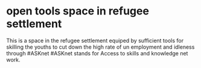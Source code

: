 # open tools space in refugee settlement
This is a space in the refugee settlement equiped by sufficient tools for skilling the youths to cut down the high rate of un employment and idleness through #ASKnet 
#ASKnet stands for Access to skills and knowledge net work.
